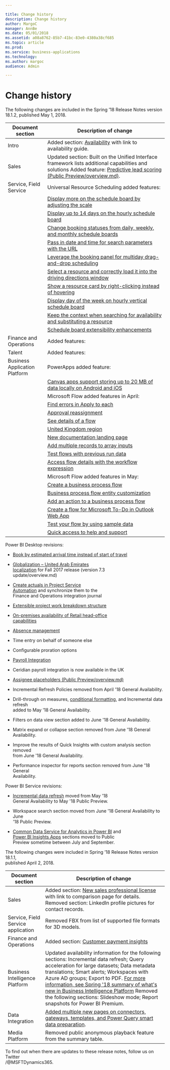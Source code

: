 ```yaml
---

title: Change history
description: Change history
author: MargoC
manager: AnnBe
ms.date: 05/01/2018
ms.assetid: a08a8762-85b7-41bc-83e0-4380a38cf685
ms.topic: article
ms.prod: 
ms.service: business-applications
ms.technology: 
ms.author: margoc
audience: Admin

---
```

#  Change history


The following changes are included in the Spring ’18 Release Notes version
18.1.2, published May 1, 2018.

				
| Document section               | Description of change                                                                                                                                                                      |				
|--------------------------------|--------------------------------------------------------------------------------------------------------------------------------------------------------------------------------------------|				
| Intro                          | Added section: [Availability](../availability.md) with link to availability guide.                                                                                                             |				
| Sales                          | Updated section: Built on the Unified Interface framework lists additional capabilities and solutions Added feature: [Predictive lead scoring (Public Preview/overview.md)](dynamics365-sales/overview.md). |				
| Service, Field Service         | Universal Resource Scheduling added features:                                                                                                                                              |				
|                                | [Display more on the schedule board by adjusting the scale](dynamics365-field-service/overview.md)                                                                                                             |				
|                                | [Display up to 14 days on the hourly schedule board](dynamics365-field-service/overview.md)                                                                                                                    |				
|                                | [Change booking statuses from daily, weekly, and monthly schedule boards](dynamics365-field-service/overview.md)                                                                                       |				
|                                | [Pass in date and time for search parameters with the URL](dynamics365-field-service/overview.md)                                                                                                                  |				
|                                | [Leverage the booking panel for multiday drag-and-drop scheduling](dynamics365-field-service/overview.md)                                                                                                 |				
|                                | [Select a resource and correctly load it into the driving directions window](dynamics365-field-service/overview.md)                                                                                          |				
|                                | [Show a resource card by right-clicking instead of hovering](dynamics365-field-service/overview.md)                                                                                                            |				
|                                | [Display day of the week on hourly vertical schedule board](dynamics365-field-service/overview.md)                                                                                                             |				
|                                | [Keep the context when searching for availability and substituting a resource](dynamics365-field-service/overview.md)                                                                                         |				
|                                | [Schedule board extensibility enhancements](dynamics365-field-service/overview.md)                                                                                                                |				
| Finance and Operations         | Added features:                                                                                                                                                                            |				
| Talent                         | Added features:                                                                                                                                                                            |				
| Business Application Platform  | PowerApps added feature:                                                                                                                                                                   |				
|                                | [Canvas apps support storing up to 20 MB of data locally on Android and iOS](powerapps/overview.md)                                                                                        |				
|                                | Microsoft Flow added features in April:                                                                                                                                                    |				
|                                | [Find errors in Apply to each](microsoft-flow/overview.md)                                                                                                                                           |				
|                                | [Approval reassignment](microsoft-flow/overview.md)                                                                                                                                           |				
|                                | [See details of a flow](microsoft-flow/overview.md)                                                                                                                                                  |				
|                                | [United Kingdom region](microsoft-flow/overview.md)                                                                                                                                           |				
|                                | [New documentation landing page](microsoft-flow/overview.md)                                                                                                                              |				
|                                | [Add multiple records to array inputs](microsoft-flow/overview.md)                                                                                                                             |				
|                                | [Test flows with previous run data](microsoft-flow/overview.md)                                                                                                                                     |				
|                                | [Access flow details with the workflow expression](microsoft-flow/overview.md)                                                                                                                |				
|                                | Microsoft Flow added features in May:                                                                                                                                                      |				
|                                | [Create a business process flow](microsoft-flow/overview.md)                                                                                                                          |				
|                                | [Business process flow entity customization](microsoft-flow/overview.md)                                                                                                                      |				
|                                | [Add an action to a business process flow](microsoft-flow/overview.md)                                                                                                                                |				
|                                | [Create a flow for Microsoft To-Do in Outlook Web App](microsoft-flow/overview.md)                                                                                                                    |				
|                                | [Test your flow by using sample data](microsoft-flow/overview.md)                                                                                                                                    |				
|                                | [Quick access to help and support](microsoft-flow/overview.md)                                                                                                                                      |				
			
				
 Power BI Desktop revisions:

-   [Book by estimated arrival time instead of start of  travel](power-bi/overview.md)				
   				
				
-   [Globalization – United Arab Emirates				
    localization](dynamics365-finance-operations/index.md) for Fall 2017 release (version 7.3				
    update/overview.md)				
				
-   [Create actuals in Project Service				
    Automation](dynamics365-finance-operations/index.md) and synchronize them to the				
    Finance and Operations integration journal				
				
-   [Extensible project work breakdown structure](dynamics365-finance-operations/index.md)				
				
-   [On-premises availability of Retail head-office				
    capabilities](dynamics365-finance-operations/on-premises-deployment-updates.md )				
				
-   [Absence management](dynamics365-talent/overview.md)				
				
-   Time entry on behalf of someone else				
				
-   Configurable proration options				
				
-   [Payroll Integration](dynamics365-talent/payroll-integration-payroll-data-package.md)				
				
-   Ceridian payroll integration is now available in the UK				
				
-   [Assignee placeholders (Public Preview/overview.md)](/dynamics365-talent/onboard/assignee-placeholders-public-preview.md)				
				
-   Incremental Refresh Policies removed from April '18 General Availability.				
				
-   Drill-through on measures, [conditional formatting](power-bi/overview.md), and Incremental data refresh				
    added to May ’18 General Availability.				
				
-   Filters on data view section added to June '18 General Availability.				
				
-   Matrix expand or collapse section removed from June '18 General				
    Availability.				
				
-   Improve the results of Quick Insights with custom analysis section removed				
    from June '18 General Availability.				
				
-   Performance inspector for reports section removed from June '18 General				
    Availability.				
				
Power BI Service revisions:				
				
-   [Incremental data refresh](power-bi/overview.md) moved from May '18				
    General Availability to May '18 Public Preview.				
				
-   Workspace search section moved from June '18 General Availability to June				
    '18 Public Preview.				
				
-   [Common Data Service for Analytics in Power BI](common-data-service-analytics/index.md) and				
    [Power BI Insights Apps](power-bi/insights-apps/insights-apps.md) sections moved to Public				
    Preview sometime between July and September.				
				
The following changes were included in Spring ’18 Release Notes version 18.1.1,				
published April 2, 2018.				
				
| Document section                   | Description of change                                                                                                                                                                                                                                                                                                                                                                                                               |				
|------------------------------------|-------------------------------------------------------------------------------------------------------------------------------------------------------------------------------------------------------------------------------------------------------------------------------------------------------------------------------------------------------------------------------------------------------------------------------------|				
| Sales                              | Added section: [New sales professional license](dynamics365-sales/overview.md) with link to comparison page for details. Removed section: LinkedIn profile pictures for contact records.                                                                                                                                                                                                                                                     |				
| Service, Field Service application | Removed FBX from list of supported file formats for 3D models.                                                                                                                                                                                                                                                                                                                                                                      |				
| Finance and Operations             | Added section: [Customer payment insights](dynamics365-finance-operations/index.md)                                                                                                                                                                                                                                                                                                                                                                  |				
| Business Intelligence Platform     | Updated availability information for the following sections: Incremental data refresh; Query acceleration for large datasets; Data metadata translations; Smart alerts; Workspaces with Azure AD groups; Export to PDF. [For more information, see Spring '18 summary of what's new in Business Intelligence Platform](release-overview.md) Removed the following sections: Slideshow mode; Report snapshots for Power BI Premium. |				
| Data Integration                   | [Added multiple new pages on connectors, gateways, templates, and Power Query smart data preparation](data-integration/overview.md).                                                                                                                                                                                                                                                                                                          |				
| Media Platform                     | Removed public anonymous playback feature from the summary table.                                                                                                                                                                                                                                                                                                                                                                   |				
				
To find out when there are updates to these release notes, follow us on Twitter				
/@MSFTDynamics365.				
				
